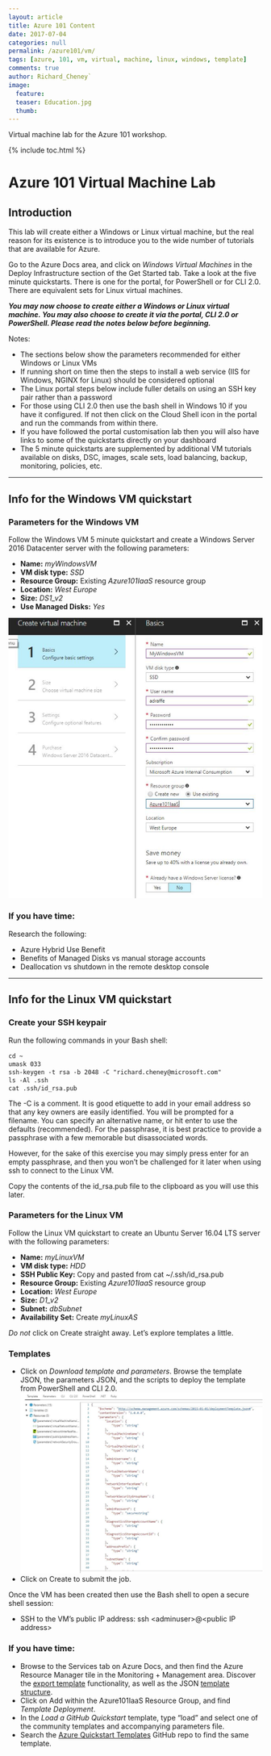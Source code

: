 ```yaml
---
layout: article
title: Azure 101 Content
date: 2017-07-04
categories: null
permalink: /azure101/vm/
tags: [azure, 101, vm, virtual, machine, linux, windows, template]
comments: true
author: Richard_Cheney`
image:
  feature: 
  teaser: Education.jpg
  thumb: 
---
```

Virtual machine lab for the Azure 101 workshop.

{% include toc.html %}

# Azure 101 Virtual Machine Lab

## Introduction

This lab will create either a Windows or Linux virtual machine, but the real reason for its existence is to introduce you to the wide number of tutorials that are available for Azure.

Go to the Azure Docs area, and click on _Windows Virtual Machines_ in the Deploy Infrastructure section of the Get Started tab. Take a look at the five minute quickstarts.  There is one for the portal, for PowerShell or for CLI 2.0.  There are equivalent sets for Linux virtual machines. 

***You may now choose to create either a Windows or Linux virtual machine.  You may also choose to create it via the portal, CLI 2.0 or PowerShell.  Please read the notes below before beginning.***

Notes:
* The sections below show the parameters recommended for either Windows or Linux VMs
* If running short on time then the steps to install a web service (IIS for Windows, NGINX for Linux) should be considered optional
* The Linux portal steps below include fuller details on using an SSH key pair rather than a password
* For those using CLI 2.0 then use the bash shell in Windows 10 if you have it configured.  If not then click on the Cloud Shell icon in the portal and run the commands from within there.
* If you have followed the portal customisation lab then you will also have links to some of the quickstarts directly on your dashboard
* The 5 minute quickstarts are supplemented by additional VM tutorials available on disks, DSC, images, scale sets, load balancing, backup, monitoring, policies, etc.

--------------------------------------------------

## Info for the Windows VM quickstart

### Parameters for the Windows VM

Follow the Windows VM 5 minute quickstart and create a Windows Server 2016 Datacenter server with the following parameters:
-   **Name:** _myWindowsVM_
-   **VM disk type:** _SSD_
-   **Resource Group:** Existing _Azure101IaaS_ resource group
-   **Location:** _West Europe_
-   **Size:** _DS1\_v2_
-   **Use Managed Disks:** _Yes_

![](../../images/Az101-CreateVM.JPG)

### If you have time:

Research the following:
-   Azure Hybrid Use Benefit
-   Benefits of Managed Disks vs manual storage accounts
-   Deallocation vs shutdown in the remote desktop console

-----------------------------------------------------------

## Info for the Linux VM quickstart

### Create your SSH keypair

Run the following commands in your Bash shell:
```
cd ~
umask 033
ssh-keygen -t rsa -b 2048 -C "richard.cheney@microsoft.com"
ls -Al .ssh
cat .ssh/id_rsa.pub
```

The -C is a comment. It is good etiquette to add in your email address so that any key owners are easily identified. You will be prompted for a filename. You can specify an alternative name, or hit enter to use the defaults (recommended). For the passphrase, it is best practice to provide a passphrase with a few memorable but disassociated words.

However, for the sake of this exercise you may simply press enter for an empty passphrase, and then you won’t be challenged for it later when using ssh to connect to the Linux VM.

Copy the contents of the id\_rsa.pub file to the clipboard as you will
use this later.

### Parameters for the Linux VM 

Follow the Linux VM quickstart to create an Ubuntu Server 16.04 LTS server with the following parameters:
-   **Name:** _myLinuxVM_
-   **VM disk type:** _HDD_
-   **SSH Public Key:** Copy and pasted from cat \~/.ssh/id\_rsa.pub
-   **Resource Group:** Existing _Azure101IaaS_ resource group
-   **Location:** _West Europe_
-   **Size:** _D1\_v2_
-   **Subnet:** _dbSubnet_
-   **Availability Set:** Create _myLinuxAS_

*Do not* click on Create straight away. Let’s explore templates a
little.

### Templates

-   Click on _Download template and parameters_. Browse the template JSON, the parameters JSON, and the scripts to deploy the template from PowerShell and CLI 2.0. ![](../../images/Az101-ARMTemplate.JPG)
-   Click on Create to submit the job.

Once the VM has been created then use the Bash shell to open a secure shell session:
-   SSH to the VM’s public IP address: ssh &lt;adminuser&gt;@&lt;public
    IP address&gt;

### If you have time:
-   Browse to the Services tab on Azure Docs, and then find the Azure Resource Manager tile in the Monitoring + Management area. Discover the [export template](https://docs.microsoft.com/en-us/azure/azure-resource-manager/resource-manager-export-template) functionality, as well as the JSON [template structure](https://docs.microsoft.com/en-us/azure/azure-resource-manager/resource-group-authoring-templates).
-   Click on Add within the Azure101IaaS Resource Group, and find _Template Deployment_.
-   In the _Load a GitHub Quickstart_ template, type “load” and select one of the community templates and accompanying parameters file.
-   Search the [Azure Quickstart Templates](https://github.com/Azure/azure-quickstart-templates) GitHub repo to find the same template.



